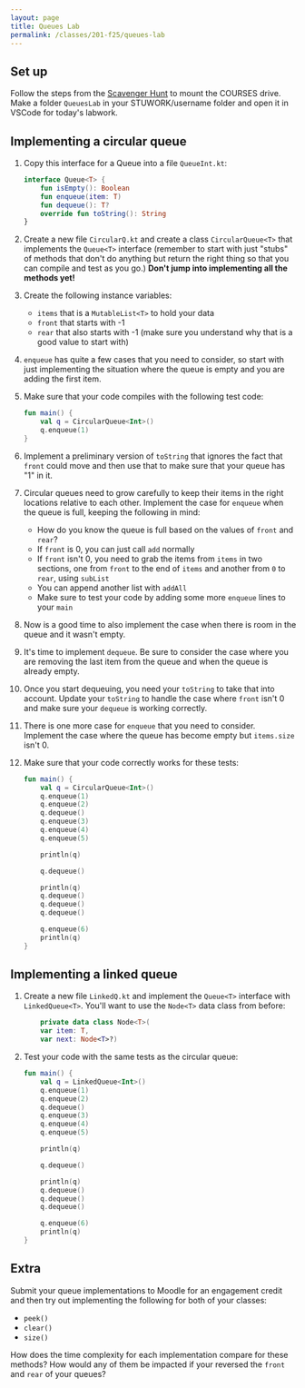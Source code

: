 ```yaml
---
layout: page
title: Queues Lab
permalink: /classes/201-f25/queues-lab
---
```


## Set up
Follow the steps from the [Scavenger Hunt](kotlin-lab) to mount the COURSES drive. Make a folder `QueuesLab` in your STUWORK/username folder and open it in VSCode for today's labwork.

## Implementing a circular queue

1. Copy this interface for a Queue into a file `QueueInt.kt`:

    ```kotlin
    interface Queue<T> {
        fun isEmpty(): Boolean
        fun enqueue(item: T)
        fun dequeue(): T?
        override fun toString(): String
    }
    ```

2. Create a new file `CircularQ.kt` and create a class `CircularQueue<T>` that implements the `Queue<T>` interface (remember to start with just "stubs" of methods that don't do anything but return the right thing so that you can compile and test as you go.) **Don't jump into implementing all the methods yet!**

3. Create the following instance variables: 
    * `items` that is a `MutableList<T>` to hold your data
    * `front` that starts with -1
    * `rear` that also starts with -1 (make sure you understand why that is a good value to start with) 

4. `enqueue` has quite a few cases that you need to consider, so start with just implementing the situation where the queue is empty and you are adding the first item.

5. Make sure that your code compiles with the following test code:

    ```kotlin
    fun main() {
        val q = CircularQueue<Int>()
        q.enqueue(1)
    }
    ```

6. Implement a preliminary version of `toString` that ignores the fact that `front` could move and then use that to make sure that your queue has "1" in it.

7. Circular queues need to grow carefully to keep their items in the right locations relative to each other. Implement the case for `enqueue` when the queue is full, keeping the following in mind:
    * How do you know the queue is full based on the values of `front` and `rear`?
    * If `front` is 0, you can just call `add` normally
    * If `front` isn't 0, you need to grab the items from `items` in two sections, one from `front` to the end of `items` and another from `0` to `rear`, using `subList`
    * You can append another list with `addAll`
    * Make sure to test your code by adding some more `enqueue` lines to your `main`

8. Now is a good time to also implement the case when there is room in the queue and it wasn't empty.

8. It's time to implement `dequeue`. Be sure to consider the case where you are removing the last item from the queue and when the queue is already empty.

9. Once you start dequeuing, you need your `toString` to take that into account. Update your `toString` to handle the case where `front` isn't 0 and make sure your `dequeue` is working correctly.

10. There is one more case for `enqueue` that you need to consider. Implement the case where the queue has become empty but `items.size` isn't 0.

11. Make sure that your code correctly works for these tests:

    ```kotlin
    fun main() {
        val q = CircularQueue<Int>()
        q.enqueue(1)
        q.enqueue(2)
        q.dequeue()
        q.enqueue(3)
        q.enqueue(4)
        q.enqueue(5)

        println(q)

        q.dequeue()

        println(q)
        q.dequeue()
        q.dequeue()
        q.dequeue()

        q.enqueue(6)
        println(q)
    }
    ```

## Implementing a linked queue

1. Create a new file `LinkedQ.kt` and implement the `Queue<T>` interface with `LinkedQueue<T>`. You'll want to use the `Node<T>` data class from before:

    ```kotlin
        private data class Node<T>(
        var item: T,
        var next: Node<T>?)
    ```

2. Test your code with the same tests as the circular queue:

    ```kotlin
    fun main() {
        val q = LinkedQueue<Int>()
        q.enqueue(1)
        q.enqueue(2)
        q.dequeue()
        q.enqueue(3)
        q.enqueue(4)
        q.enqueue(5)

        println(q)

        q.dequeue()

        println(q)
        q.dequeue()
        q.dequeue()
        q.dequeue()

        q.enqueue(6)
        println(q)
    }
    ```


## Extra
Submit your queue implementations to Moodle for an engagement credit and then try out implementing the following for both of your classes:
* `peek()`
* `clear()`
* `size()`

How does the time complexity for each implementation compare for these methods? How would any of them be impacted if your reversed the `front` and `rear` of your queues?
